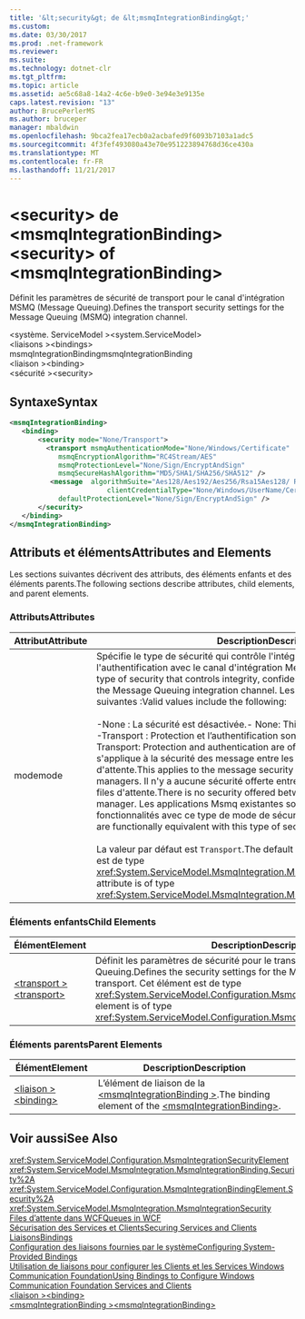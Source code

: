 ```yaml
---
title: '&lt;security&gt; de &lt;msmqIntegrationBinding&gt;'
ms.custom: 
ms.date: 03/30/2017
ms.prod: .net-framework
ms.reviewer: 
ms.suite: 
ms.technology: dotnet-clr
ms.tgt_pltfrm: 
ms.topic: article
ms.assetid: ae5c68a8-14a2-4c6e-b9e0-3e94e3e9135e
caps.latest.revision: "13"
author: BrucePerlerMS
ms.author: bruceper
manager: mbaldwin
ms.openlocfilehash: 9bca2fea17ecb0a2acbafed9f6093b7103a1adc5
ms.sourcegitcommit: 4f3fef493080a43e70e951223894768d36ce430a
ms.translationtype: MT
ms.contentlocale: fr-FR
ms.lasthandoff: 11/21/2017
---
```

# <a name="ltsecuritygt-of-ltmsmqintegrationbindinggt"></a><span data-ttu-id="98e6c-102">&lt;security&gt; de &lt;msmqIntegrationBinding&gt;</span><span class="sxs-lookup"><span data-stu-id="98e6c-102">&lt;security&gt; of &lt;msmqIntegrationBinding&gt;</span></span>
<span data-ttu-id="98e6c-103">Définit les paramètres de sécurité de transport pour le canal d'intégration MSMQ (Message Queuing).</span><span class="sxs-lookup"><span data-stu-id="98e6c-103">Defines the transport security settings for the Message Queuing (MSMQ) integration channel.</span></span>  
  
 <span data-ttu-id="98e6c-104">\<système. ServiceModel ></span><span class="sxs-lookup"><span data-stu-id="98e6c-104">\<system.ServiceModel></span></span>  
<span data-ttu-id="98e6c-105">\<liaisons ></span><span class="sxs-lookup"><span data-stu-id="98e6c-105">\<bindings></span></span>  
<span data-ttu-id="98e6c-106">msmqIntegrationBinding</span><span class="sxs-lookup"><span data-stu-id="98e6c-106">msmqIntegrationBinding</span></span>  
<span data-ttu-id="98e6c-107">\<liaison ></span><span class="sxs-lookup"><span data-stu-id="98e6c-107">\<binding></span></span>  
<span data-ttu-id="98e6c-108">\<sécurité ></span><span class="sxs-lookup"><span data-stu-id="98e6c-108">\<security></span></span>  
  
## <a name="syntax"></a><span data-ttu-id="98e6c-109">Syntaxe</span><span class="sxs-lookup"><span data-stu-id="98e6c-109">Syntax</span></span>  
  
```xml  
<msmqIntegrationBinding>  
   <binding>   
       <security mode="None/Transport">  
         <transport msmqAuthenticationMode="None/Windows/Certificate"  
            msmqEncryptionAlgorithm="RC4Stream/AES"  
            msmqProtectionLevel="None/Sign/EncryptAndSign"  
            msmqSecureHashAlgorithm="MD5/SHA1/SHA256/SHA512" />  
          <message  algorithmSuite="Aes128/Aes192/Aes256/Rsa15Aes128/ Rsa15Aes256/TripleDes"  
                        clientCredentialType="None/Windows/UserName/Certificate/CardSpace"  
            defaultProtectionLevel="None/Sign/EncryptAndSign" />  
       </security>  
   </binding>  
</msmqIntegrationBinding>   
```  
  
## <a name="attributes-and-elements"></a><span data-ttu-id="98e6c-110">Attributs et éléments</span><span class="sxs-lookup"><span data-stu-id="98e6c-110">Attributes and Elements</span></span>  
 <span data-ttu-id="98e6c-111">Les sections suivantes décrivent des attributs, des éléments enfants et des éléments parents.</span><span class="sxs-lookup"><span data-stu-id="98e6c-111">The following sections describe attributes, child elements, and parent elements.</span></span>  
  
### <a name="attributes"></a><span data-ttu-id="98e6c-112">Attributs</span><span class="sxs-lookup"><span data-stu-id="98e6c-112">Attributes</span></span>  
  
|<span data-ttu-id="98e6c-113">Attribut</span><span class="sxs-lookup"><span data-stu-id="98e6c-113">Attribute</span></span>|<span data-ttu-id="98e6c-114">Description</span><span class="sxs-lookup"><span data-stu-id="98e6c-114">Description</span></span>|  
|---------------|-----------------|  
|<span data-ttu-id="98e6c-115">mode</span><span class="sxs-lookup"><span data-stu-id="98e6c-115">mode</span></span>|<span data-ttu-id="98e6c-116">Spécifie le type de sécurité qui contrôle l'intégrité, la confidentialité et l'authentification avec le canal d'intégration Message Queuing.</span><span class="sxs-lookup"><span data-stu-id="98e6c-116">Specifies the type of security that controls integrity, confidentiality and authentication with the Message Queuing integration channel.</span></span> <span data-ttu-id="98e6c-117">Les valeurs valides sont les suivantes :</span><span class="sxs-lookup"><span data-stu-id="98e6c-117">Valid values include the following:</span></span><br /><br /> <span data-ttu-id="98e6c-118">-None : La sécurité est désactivée.</span><span class="sxs-lookup"><span data-stu-id="98e6c-118">-   None: This disables security.</span></span><br /><span data-ttu-id="98e6c-119">-Transport : Protection et l’authentification sont offertes par le transport.</span><span class="sxs-lookup"><span data-stu-id="98e6c-119">-   Transport: Protection and authentication are offered by the transport.</span></span> <span data-ttu-id="98e6c-120">Cela s'applique à la sécurité des message entre les deux gestionnaires de files d'attente.</span><span class="sxs-lookup"><span data-stu-id="98e6c-120">This applies to the message security between the two queue managers.</span></span> <span data-ttu-id="98e6c-121">Il n'y a aucune sécurité offerte entre l'application et gestionnaire de files d'attente.</span><span class="sxs-lookup"><span data-stu-id="98e6c-121">There is no security offered between the application and queue manager.</span></span> <span data-ttu-id="98e6c-122">Les applications Msmq existantes sont équivalentes au niveau des fonctionnalités avec ce type de mode de sécurité.</span><span class="sxs-lookup"><span data-stu-id="98e6c-122">Existing Msmq applications are functionally equivalent with this type of security mode.</span></span><br /><br /> <span data-ttu-id="98e6c-123">La valeur par défaut est `Transport`.</span><span class="sxs-lookup"><span data-stu-id="98e6c-123">The default value is `Transport`.</span></span> <span data-ttu-id="98e6c-124">Cet attribut est de type <xref:System.ServiceModel.MsmqIntegration.MsmqIntegrationSecurityMode>.</span><span class="sxs-lookup"><span data-stu-id="98e6c-124">This attribute is of type <xref:System.ServiceModel.MsmqIntegration.MsmqIntegrationSecurityMode>.</span></span>|  
  
### <a name="child-elements"></a><span data-ttu-id="98e6c-125">Éléments enfants</span><span class="sxs-lookup"><span data-stu-id="98e6c-125">Child Elements</span></span>  
  
|<span data-ttu-id="98e6c-126">Élément</span><span class="sxs-lookup"><span data-stu-id="98e6c-126">Element</span></span>|<span data-ttu-id="98e6c-127">Description</span><span class="sxs-lookup"><span data-stu-id="98e6c-127">Description</span></span>|  
|-------------|-----------------|  
|[<span data-ttu-id="98e6c-128">\<transport ></span><span class="sxs-lookup"><span data-stu-id="98e6c-128">\<transport></span></span>](../../../../../docs/framework/configure-apps/file-schema/wcf/transport-of-msmqintegrationbinding.md)|<span data-ttu-id="98e6c-129">Définit les paramètres de sécurité pour le transport d'intégration Message Queuing.</span><span class="sxs-lookup"><span data-stu-id="98e6c-129">Defines the security settings for the Message Queuing integration transport.</span></span> <span data-ttu-id="98e6c-130">Cet élément est de type <xref:System.ServiceModel.Configuration.MsmqTransportSecurityElement>.</span><span class="sxs-lookup"><span data-stu-id="98e6c-130">This element is of type <xref:System.ServiceModel.Configuration.MsmqTransportSecurityElement>.</span></span>|  
  
### <a name="parent-elements"></a><span data-ttu-id="98e6c-131">Éléments parents</span><span class="sxs-lookup"><span data-stu-id="98e6c-131">Parent Elements</span></span>  
  
|<span data-ttu-id="98e6c-132">Élément</span><span class="sxs-lookup"><span data-stu-id="98e6c-132">Element</span></span>|<span data-ttu-id="98e6c-133">Description</span><span class="sxs-lookup"><span data-stu-id="98e6c-133">Description</span></span>|  
|-------------|-----------------|  
|[<span data-ttu-id="98e6c-134">\<liaison ></span><span class="sxs-lookup"><span data-stu-id="98e6c-134">\<binding></span></span>](../../../../../docs/framework/misc/binding.md)|<span data-ttu-id="98e6c-135">L’élément de liaison de la [ \<msmqIntegrationBinding >](../../../../../docs/framework/configure-apps/file-schema/wcf/msmqintegrationbinding.md).</span><span class="sxs-lookup"><span data-stu-id="98e6c-135">The binding element of the [\<msmqIntegrationBinding>](../../../../../docs/framework/configure-apps/file-schema/wcf/msmqintegrationbinding.md).</span></span>|  
  
## <a name="see-also"></a><span data-ttu-id="98e6c-136">Voir aussi</span><span class="sxs-lookup"><span data-stu-id="98e6c-136">See Also</span></span>  
 <xref:System.ServiceModel.Configuration.MsmqIntegrationSecurityElement>  
 <xref:System.ServiceModel.MsmqIntegration.MsmqIntegrationBinding.Security%2A>  
 <xref:System.ServiceModel.Configuration.MsmqIntegrationBindingElement.Security%2A>  
 <xref:System.ServiceModel.MsmqIntegration.MsmqIntegrationSecurity>  
 [<span data-ttu-id="98e6c-137">Files d’attente dans WCF</span><span class="sxs-lookup"><span data-stu-id="98e6c-137">Queues in WCF</span></span>](../../../../../docs/framework/wcf/feature-details/queues-in-wcf.md)  
 [<span data-ttu-id="98e6c-138">Sécurisation des Services et Clients</span><span class="sxs-lookup"><span data-stu-id="98e6c-138">Securing Services and Clients</span></span>](../../../../../docs/framework/wcf/feature-details/securing-services-and-clients.md)  
 [<span data-ttu-id="98e6c-139">Liaisons</span><span class="sxs-lookup"><span data-stu-id="98e6c-139">Bindings</span></span>](../../../../../docs/framework/wcf/bindings.md)  
 [<span data-ttu-id="98e6c-140">Configuration des liaisons fournies par le système</span><span class="sxs-lookup"><span data-stu-id="98e6c-140">Configuring System-Provided Bindings</span></span>](../../../../../docs/framework/wcf/feature-details/configuring-system-provided-bindings.md)  
 [<span data-ttu-id="98e6c-141">Utilisation de liaisons pour configurer les Clients et les Services Windows Communication Foundation</span><span class="sxs-lookup"><span data-stu-id="98e6c-141">Using Bindings to Configure Windows Communication Foundation Services and Clients</span></span>](http://msdn.microsoft.com/en-us/bd8b277b-932f-472f-a42a-b02bb5257dfb)  
 [<span data-ttu-id="98e6c-142">\<liaison ></span><span class="sxs-lookup"><span data-stu-id="98e6c-142">\<binding></span></span>](../../../../../docs/framework/misc/binding.md)  
 [<span data-ttu-id="98e6c-143">\<msmqIntegrationBinding ></span><span class="sxs-lookup"><span data-stu-id="98e6c-143">\<msmqIntegrationBinding></span></span>](../../../../../docs/framework/configure-apps/file-schema/wcf/msmqintegrationbinding.md)
